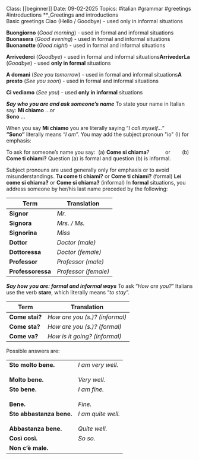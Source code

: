 Class: [[beginner]]
Date: 09-02-2025
Topics: #italian #grammar #greetings #introductions 
**_Greetings and introductions  
Basic greetings
Ciao (Hello / Goodbye) - used only in informal situations

**Buongiorno** (_Good morning_) - used in formal and informal situations
**Buonasera** (_Good evening_) - used in formal and informal situations
**Buonanotte** (_Good night_) - used in formal and informal situations

**Arrivederci** (_Goodbye_) - used in formal and informal situations**ArrivederLa** (_Goodbye_) - used **only in formal** situations

**A domani** (_See you tomorrow_) - used in formal and informal situations**A presto** (_See you soon_) - used in formal and informal situations

**Ci vediamo** (_See you_) - used **only in informal** situations

**_Say who you are and ask someone’s name_**
To state your name in Italian say:
**Mi chiamo** …or  
**Sono** …

When you say **Mi chiamo** you are literally saying “_I call myself…_”  
**“Sono”** literally means “_I am_”. You may add the subject pronoun "io" (I) for emphasis:

To ask for someone’s name you say:
 (a) **Come si chiama**_?_           or        (b) **Come ti chiami?**
Question (a) is formal and question (b) is informal.

Subject pronouns are used generally only for emphasis or to avoid misunderstandings.
**Tu come ti chiami?** or **Come ti chiami?** (formal)
**Lei come si chiama?** or **Come si chiama?** (informal)
In **formal** situations, you address someone by her/his last name preceded by the following:

| Term              | Translation          |
| ----------------- | -------------------- |
| **Signor**        | _Mr._                |
| **Signora**       | _Mrs. / Ms._         |
| **Signorina**     | _Miss_               |
| **Dottor**        | _Doctor (male)_      |
| **Dottoressa**    | _Doctor (female)_    |
| **Professor**     | _Professor (male)_   |
| **Professoressa** | _Professor (female)_ |

**_Say how you are: formal and informal ways_**
To ask “_How are you?_” Italians use the verb **stare**, which literally means “_to stay_”.

| Term           | Translation                    |
| -------------- | ------------------------------ |
| **Come stai?** | _How are you (s.)? (informal)_ |
| **Come sta?**  | _How are you (s.)? (formal)_   |
| **Come va?**   | _How is it going? (informal)_  |
Possible answers are: 

|                                                            |                                         |
| ---------------------------------------------------------- | --------------------------------------- |
| **Sto molto bene.**<br><br>**Molto bene.**                 | _I am very well._<br><br>_Very well._   |
| **Sto bene.**<br><br>**Bene.**                             | _I am fine._<br><br>_Fine._             |
| **Sto abbastanza bene.**<br><br>**Abbastanza bene.  <br>** | _I am quite well._<br><br>_Quite well._ |
| **Così così.**                                             | _So so._                                |
| **Non c’è male.**                                          |                                         |
